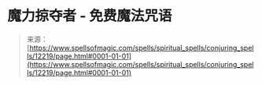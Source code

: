 <!--yml

category: 未分类

date: 2024-06-12 18:49:46

-->

# 魔力掠夺者 - 免费魔法咒语

> 来源：[https://www.spellsofmagic.com/spells/spiritual_spells/conjuring_spells/12219/page.html#0001-01-01](https://www.spellsofmagic.com/spells/spiritual_spells/conjuring_spells/12219/page.html#0001-01-01)
